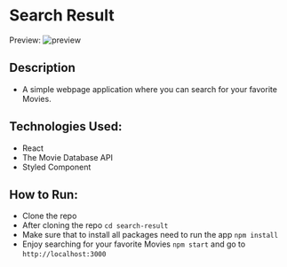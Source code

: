 # Search Result

Preview: ![preview](https://i.imgur.com/kHzd4qY.png)

## Description
* A simple webpage application where you can search for your favorite Movies.

## Technologies Used:
* React
* The Movie Database API
* Styled Component

## How to Run:
* Clone the repo
* After cloning the repo `cd search-result`
* Make sure that to install all packages need to run the app `npm install`
* Enjoy searching for your favorite Movies `npm start` and go to `http://localhost:3000` 
